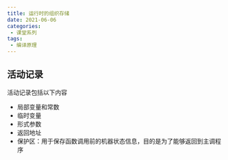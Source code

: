 ```yaml
---
title: 运行时的组织存储
date: 2021-06-06
categories:
 - 课堂系列
tags:
 - 编译原理
---
```


## 活动记录
活动记录包括以下内容
- 局部变量和常数
- 临时变量
- 形式参数
- 返回地址
- 保护区：用于保存函数调用前的机器状态信息，目的是为了能够返回到主调程序

